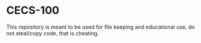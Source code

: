 # CECS-100
This repository is meant to be used for file keeping and educational use, do not steal/copy code, that is cheating.

